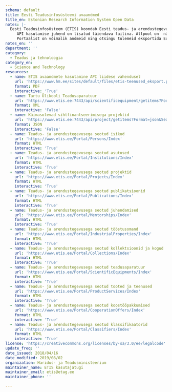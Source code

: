 ```yaml
---
schema: default
title: Eesti Teadusinfosüsteemi avaandmed
title_en: Estonian Research Information System Open Data
notes: |-
  Eesti Teadusinfosüsteem (ETIS) koondab Eesti teadus- ja arendustegevusega seotud andmeid. Kõige vanemad andmed on aastast 2006. Kõik ETISe avalikud andmed on kättesaadavad portaalist ja API kaudu (väljundformaadid XML, JSON).
     API kasutamise juhend on lisatud täiendava failina. Allpool on  näitena lisatud API kasutamise juhendi abil  koostatud Tartu Ülikooli teadusaparatuuri ja käimasolevate sihtfinatseeringuga projektide andmehulgad.
     Portaalist on võimalik andmeid ning otsingu tulemeid eksportida Excelisse ja CSV, XML formaati.
notes_en: ''
department: ''
category:
  - Teadus ja tehnoloogia
category_en:
  - Science and Technology
resources:
  - name: ETIS avaandmete kasutamine API liidese vahendusel
    url: 'https://www.hm.ee/sites/default/files/etis-teenused_eksport.pdf'
    format: PDF
    interactive: 'True'
  - name: Tartu Ülikooli Teadusaparatuur
    url: 'https://www.etis.ee:7443/api/scientificequipment/getitems?Format=xml&SearchType=3&Take=5&Skip=0&InstitutionRegNo=74001073'
    format: XML
    interactive: 'False'
  - name: Käimasolevad sihtfinantseerimisega projektid
    url: 'https://www.etis.ee:7443/api/project/getitems?Format=json&SearchType=3&Take=5&Skip=0&ProgrammeName=Sihtfinantseerimine&ProjectStatus=2'
    format: JSON
    interactive: 'False'
  - name: Teadus- ja arendustegevusega seotud isikud
    url: 'https://www.etis.ee/Portal/Persons/Index'
    format: HTML
    interactive: 'True'
  - name: Teadus- ja arendustegevusega seotud asutused
    url: 'https://www.etis.ee/Portal/Institutions/Index'
    format: HTML
    interactive: 'True'
  - name: Teadus- ja arendustegevusega seotud projektid
    url: 'https://www.etis.ee/Portal/Projects/Index'
    format: HTML
    interactive: 'True'
  - name: Teadus- ja arendustegevusega seotud publikatsioonid
    url: 'https://www.etis.ee/Portal/Publications/Index'
    format: HTML
    interactive: 'True'
  - name: Teadus- ja arendustegevusega seotud juhendamised
    url: 'https://www.etis.ee/Portal/Mentorships/Index'
    format: HTML
    interactive: 'True'
  - name: Teadus- ja arendustegevusega seotud tööstusomand
    url: 'https://www.etis.ee/Portal/IndustrialProperties/Index'
    format: HTML
    interactive: 'True'
  - name: Teadus- ja arendustegevusega seotud kollektsioonid ja kogud
    url: 'https://www.etis.ee/Portal/Collections/Index'
    format: HTML
    interactive: 'True'
  - name: Teadus- ja arendustegevusega seotud teadusaparatuur
    url: 'https://www.etis.ee/Portal/ScientificEquipments/Index'
    format: HTML
    interactive: 'True'
  - name: Teadus- ja arendustegevusega seotud tooted ja teenused
    url: 'https://www.etis.ee/Portal/ProductServices/Index'
    format: HTML
    interactive: 'True'
  - name: Teadus- ja arendustegevusega seotud koostööpakkumised
    url: 'https://www.etis.ee/Portal/CooperationOffers/Index'
    format: HTML
    interactive: 'True'
  - name: Teadus- ja arendustegevusega seotud klassifikaatorid
    url: 'https://www.etis.ee/Portal/Classifiers/Index'
    format: HTML
    interactive: 'True'
license: 'https://creativecommons.org/licenses/by-sa/3.0/ee/legalcode'
update_freq: ''
date_issued: 2018/04/16
date_modified: 2019/08/02
organization: Haridus- ja Teadusministeerium
maintainer_name: ETIS kasutajatugi
maintainer_email: etis@etag.ee
maintainer_phone: ''

---
```

